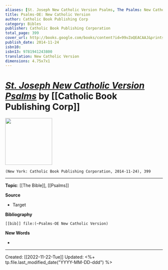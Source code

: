 ```yaml
---
aliases: [St. Joseph New Catholic Version Psalms, The Psalms: New Catholic Version]
title: Psalms-OE: New Catholic Version
author: Catholic Book Publishing Corp
category: Bibles
publisher: Catholic Book Publishing Corporation
total_page: 399
cover_url: http://books.google.com/books/content?id=99vZoQEACAAJ&printsec=frontcover&img=1&zoom=1&source=gbs_api
publish_date: 2014-11-24
isbn10: 
isbn13: 9781941243800
translation: New Catholic Version
dimensions: 4.75x7x1
---
```

# *[St. Joseph New Catholic Version Psalms](https://catholicbookpublishing.com/product/1373)* by [[Catholic Book Publishing Corp]]

<img src="https://b2c-cbp-assets.s3.amazonaws.com/products/665-19BG-5.jpg" width=150>

`(New York: Catholic Book Publishing Corporation, 2014-11-24), 399`



--- 
**Topic**: [[The Bible]], [[Psalms]]

**Source**
- Target


**Bibliography**

```query
[[bib]] file:(~Psalms-OE New Catholic Version)
```
 

**New Words**

- 

---
Created: [[2022-11-22-Tue]]
Updated: <%+ tp.file.last_modified_date("YYYY-MM-DD-ddd") %>
